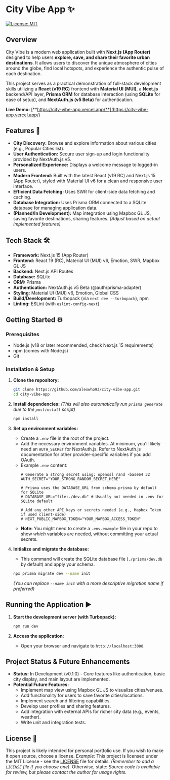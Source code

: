 # City Vibe App ✨

<!-- Optional: Add a concise, professional banner or logo -->
[![License: MIT](https://img.shields.io/badge/License-MIT-yellow.svg)](https://opensource.org/licenses/MIT)

## Overview

City Vibe is a modern web application built with **Next.js (App Router)** designed to help users **explore, save, and share their favorite urban destinations**. It allows users to discover the unique atmosphere of cities around the globe, find local hotspots, and experience the authentic pulse of each destination.

This project serves as a practical demonstration of full-stack development skills utilizing a **React (v19 RC)** frontend with **Material UI (MUI)**, a **Next.js** backend/API layer, **Prisma ORM** for database interaction (using **SQLite** for ease of setup), and **NextAuth.js (v5 Beta)** for authentication.

**Live Demo:** [**https://city-vibe-app.vercel.app/**](https://city-vibe-app.vercel.app/)

## Features 🚀

*   **City Discovery:** Browse and explore information about various cities (e.g., Popular Cities list).
*   **User Authentication:** Secure user sign-up and login functionality provided by NextAuth.js v5.
*   **Personalized Experience:** Displays a welcome message to logged-in users.
*   **Modern Frontend:** Built with the latest React (v19 RC) and Next.js 15 (App Router), styled with Material UI v6 for a clean and responsive user interface.
*   **Efficient Data Fetching:** Uses SWR for client-side data fetching and caching.
*   **Database Integration:** Uses Prisma ORM connected to a SQLite database for managing application data.
*   **(Planned/In Development):** Map integration using Mapbox GL JS, saving favorite destinations, sharing features. *(Adjust based on actual implemented features)*

## Tech Stack 🛠️

*   **Framework:** Next.js 15 (App Router)
*   **Frontend:** React 19 (RC), Material UI (MUI) v6, Emotion, SWR, Mapbox GL JS
*   **Backend:** Next.js API Routes
*   **Database:** SQLite
*   **ORM:** Prisma
*   **Authentication:** NextAuth.js v5 Beta (@auth/prisma-adapter)
*   **Styling:** Material UI (MUI) v6, Emotion, Global CSS
*   **Build/Development:** Turbopack (via `next dev --turbopack`), npm
*   **Linting:** ESLint (with `eslint-config-next`)

## Getting Started ⚙️

### Prerequisites

*   Node.js (v18 or later recommended, check Next.js 15 requirements)
*   npm (comes with Node.js)
*   Git

### Installation & Setup

1.  **Clone the repository:**
    ```bash
    git clone https://github.com/alexwho93/city-vibe-app.git
    cd city-vibe-app
    ```

2.  **Install dependencies:**
    *(This will also automatically run `prisma generate` due to the `postinstall` script)*
    ```bash
    npm install
    ```

3.  **Set up environment variables:**
    *   Create a `.env` file in the root of the project.
    *   Add the necessary environment variables. At minimum, you'll likely need an `AUTH_SECRET` for NextAuth.js. Refer to NextAuth.js documentation for other provider-specific variables if you add OAuth.
    *   Example `.env` content:
        ```dotenv
        # Generate a strong secret using: openssl rand -base64 32
        AUTH_SECRET="YOUR_STRONG_RANDOM_SECRET_HERE"

        # Prisma uses the DATABASE_URL from schema.prisma by default for SQLite
        # DATABASE_URL="file:./dev.db" # Usually not needed in .env for SQLite default

        # Add any other API keys or secrets needed (e.g., Mapbox Token if used client-side)
        # NEXT_PUBLIC_MAPBOX_TOKEN="YOUR_MAPBOX_ACCESS_TOKEN"
        ```
    *   **Note:** You might need to create a `.env.example` file in your repo to show *which* variables are needed, without committing your actual secrets.

4.  **Initialize and migrate the database:**
    *   This command will create the SQLite database file (`./prisma/dev.db` by default) and apply your schema.
    ```bash
    npx prisma migrate dev --name init
    ```
    *(You can replace `--name init` with a more descriptive migration name if preferred)*

## Running the Application ▶️

1.  **Start the development server (with Turbopack):**
    ```bash
    npm run dev
    ```

2.  **Access the application:**
    *   Open your browser and navigate to `http://localhost:3000`.

## Project Status & Future Enhancements

*   **Status:** In Development (v0.1.0) - Core features like authentication, basic city display, and main layout are implemented.
*   **Potential Future Features:**
    *   Implement map view using Mapbox GL JS to visualize cities/venues.
    *   Add functionality for users to save favorite cities/locations.
    *   Implement search and filtering capabilities.
    *   Develop user profiles and sharing features.
    *   Add integration with external APIs for richer city data (e.g., events, weather).
    *   Write unit and integration tests.

## License 📄

This project is likely intended for personal portfolio use. If you wish to make it open source, choose a license.
*Example:* This project is licensed under the MIT License - see the [LICENSE](LICENSE) file for details. *(Remember to add a `LICENSE` file if you choose one)*. Otherwise, state: *Source code is available for review, but please contact the author for usage rights.*
